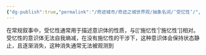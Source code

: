 ```yaml
---
{"dg-publish":true,"permalink":"/奇迹城市/奇迹之城世界观/抽象名词/’受忆性‘/","dgPassFrontmatter":true}
---
```


在常规叙事中，受忆性通常用于描述意识体的性质，与[[‘施忆性‘\|‘施忆性‘]]相对。
受忆性的意识体无法自我熵减，在没有施忆性的干涉下，这种意识体会保持状态静止，且逐渐消失，这种消失通常无法被观测到